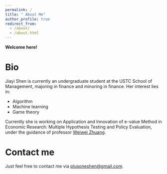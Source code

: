 ```yaml
---
permalink: /
title: " About Me"
author_profile: true
redirect_from: 
  - /about/
  - /about.html
---
```


**Welcome here!**

Bio
=====

Jiayi Shen is currently an undergraduate student at the USTC School of Management, majoring in finance and minoring in finance. Her interest lies in:

- Algorithm
- Machine learning
- Game theory

Currently she is working on Application and Innovation of e-value Method in Economic Research: Multiple Hypothesis Testing and Policy Evaluation, under the guidance of professor [Weiwei Zhuang](https://bs.ustc.edu.cn/chinese/profile.php?id=85).


<!-- He will soon be a Ph.D. student at CityUHK, supervised by Professor [Jinhang Zuo](https://jhzuo.github.io), starting in Fall 2025. -->

Contact me
=====

Just feel free to contact me via [plusoneshen@gmail.com](mailto:plusoneshen@gmail.com).
